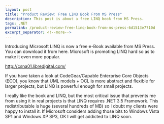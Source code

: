 ```yaml
---
layout: post
title: "Product Review: Free LINQ Book From MS Press"
description: This post is about a free LINQ book from MS Press.
tags: .NET
permalink: /product-review-free-linq-book-from-ms-press-6d1513e7710d
excerpt_separator: <!--more-->
---
```

Introducing Microsoft LINQ is now a free e-Book available from MS Press. You can download it from here. Microsoft is promoting LINQ hard so as to make it even more popular.

http://csna01.libredigital.com/

If you have taken a look at CodeGear/Capable Enterprise Core Objects (ECO), you know that UML models + OCL is more abstract and flexible for larger projects, but LINQ is powerful enough for small projects.

I really like the book and LINQ, but the most critical issue that prevents me from using it in real projects is that LINQ requires .NET 3.5 Framework. This redistributable is huge (several hundreds of MB) so I doubt my clients were happy to install it. If Microsoft considers adding those bits to Windows Vista SP1 and Windows XP SP3, OK I will get addicted to LINQ soon.
<!--more-->